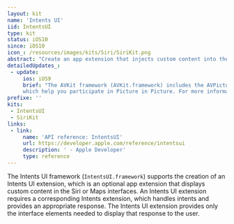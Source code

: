 ```yaml
---
layout: kit
name: 'Intents UI'
iid: IntentsUI
type: kit
status: iOS10
since: iOS10
icon_: /resources/images/kits/Siri/SiriKit.png
abstract: "Create an app extension that injects custom content into the Siri and Maps interfaces"
detailedUpdates_:
 - update:
     ios: iOS9
     brief: "The AVKit framework (AVKit.framework) includes the AVPictureInPictureController and AVPlayerViewController classes, 
     which help you participate in Picture in Picture. For more information about Picture in Picture, see 'Multitasking Enhancements for iPad'."
prefixe: ''
kits:
 - IntentsUI
 - SiriKit
links:
 - link:
     name: 'API reference: IntentsUI'
     url: https://developer.apple.com/reference/intentsui
     description: ' - Apple Developer'
     type: reference
---
```


The Intents UI framework (`IntentsUI.framework`) supports the creation of an Intents UI extension, 
which is an optional app extension that displays custom content in the Siri or Maps interfaces. 
An Intents UI extension requires a corresponding Intents extension, which handles intents and provides an appropriate response. 
The Intents UI extension provides only the interface elements needed to display that response to the user.
